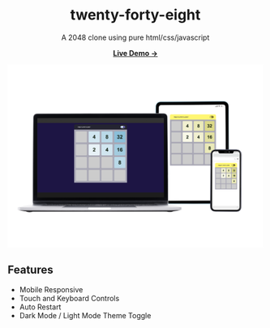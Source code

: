 <div align="center">

  # twenty-forty-eight

  A 2048 clone using pure html/css/javascript

  [**Live Demo →**](https://romanbalayan.github.io/twenty-forty-eight)

  ![Devices Mockup](images/twenty-forty-eight-mockup.png?raw=true "Mockup")

</div>

## Features

- Mobile Responsive
- Touch and Keyboard Controls
- Auto Restart
- Dark Mode / Light Mode Theme Toggle
